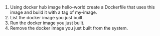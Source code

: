 1. Using docker hub image hello-world create a Dockerfile that uses this image and build it with a tag of my-image.
2. List the docker image you just built.
3. Run the docker image you just built.
4. Remove the docker image you just built from the system.